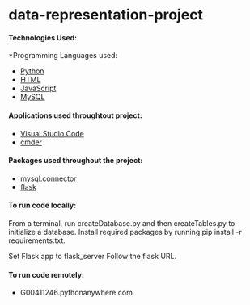 # data-representation-project
  


#### Technologies Used:

*Programming Languages used:
* [Python](https://www.python.org/) 
* [HTML](https://html.com/)
* [JavaScript](https://www.javascript.com/) 
* [MySQL](https://www.mysql.com/)

#### Applications used throughtout project: 
* [Visual Studio Code](https://code.visualstudio.com/)
* [cmder](http://cmder.net/)

#### Packages used throughout the project: 
* [mysql.connector](https://pypi.org/project/mysql-connector-python/)
* [flask](https://flask.palletsprojects.com/en/1.1.x/)

#### To run code locally:
From a terminal, run createDatabase.py and then createTables.py to initialize a database. Install required packages by running pip install -r requirements.txt. 

Set Flask app to flask_server Follow the flask URL.

#### To run code remotely:
* G00411246.pythonanywhere.com

